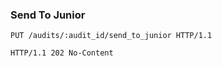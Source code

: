 ### Send To Junior

```http
PUT /audits/:audit_id/send_to_junior HTTP/1.1
```

```http
HTTP/1.1 202 No-Content
```
